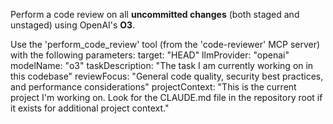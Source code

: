 Perform a code review on all **uncommitted changes** (both staged and unstaged) using OpenAI's **O3**.

Use the 'perform_code_review' tool (from the 'code-reviewer' MCP server) with the following parameters:
target: "HEAD"
llmProvider: "openai"
modelName: "o3"
taskDescription: "The task I am currently working on in this codebase"
reviewFocus: "General code quality, security best practices, and performance considerations"
projectContext: "This is the current project I'm working on. Look for the CLAUDE.md file in the repository root if it exists for additional project context."